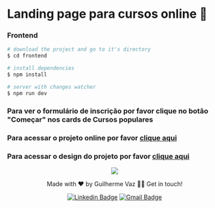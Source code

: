 # Landing page para cursos online 📑

### Frontend

```bash
# download the project and go to it's directory
$ cd frontend

# install dependencies
$ npm install

# server with changes watcher
$ npm run dev
````
<h3><strong>Para ver o formulário de inscrição por favor clique no botão "Começar" nos cards de Cursos populares</strong></h3>
<h3><strong>Para acessar o projeto online por favor <a href="https://meshi-gamma.vercel.app/" target="_blank">clique aqui</a> </strong></h3>
<h3><strong>Para acessar o design do projeto por favor <a href="https://www.figma.com/file/I6SWggmY6MmXd5DQd23Kvx/Landing-Page?type=design&node-id=11-3442&mode=design" target="_blank">clique aqui</a> </strong></h3>


<p align="center">
  <a href="https://skillicons.dev">
    <img src="https://skillicons.dev/icons?i=js,react,git,figma" />
  </a>
</p>
<p align="center">Made with ❤️ by Guilherme Vaz 👋🏽 Get in touch!</p>
<div align="center">

  [![Linkedin Badge](https://img.shields.io/badge/-Guilherme-blue?style=flat-square&logo=Linkedin&logoColor=white&link=https://www.linkedin.com/in/guiilherme-vaz/)](https://www.linkedin.com/in/guiilherme-vaz/) 
  [![Gmail Badge](https://img.shields.io/badge/-guilhermeolivaaz@gmail.com-c14438?style=flat-square&logo=Gmail&logoColor=white&link=mailto:guilhermeolivaaz@gmail.com)](mailto:guilhermeolivaaz@gmail.com)

</div>
